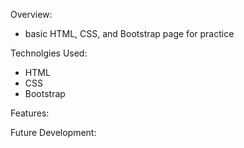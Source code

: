 Overview:

- basic HTML, CSS, and Bootstrap page for practice

Technolgies Used:

- HTML
- CSS
- Bootstrap

Features:

Future Development:

